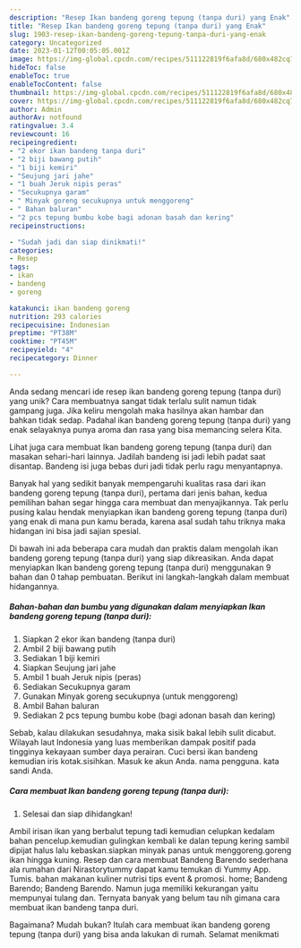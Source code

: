 ```yaml
---
description: "Resep Ikan bandeng goreng tepung (tanpa duri) yang Enak"
title: "Resep Ikan bandeng goreng tepung (tanpa duri) yang Enak"
slug: 1903-resep-ikan-bandeng-goreng-tepung-tanpa-duri-yang-enak
category: Uncategorized
date: 2023-01-12T00:05:05.001Z
image: https://img-global.cpcdn.com/recipes/511122819f6afa8d/680x482cq70/ikan-bandeng-goreng-tepung-tanpa-duri-foto-resep-utama.jpg
hideToc: false
enableToc: true
enableTocContent: false
thumbnail: https://img-global.cpcdn.com/recipes/511122819f6afa8d/680x482cq70/ikan-bandeng-goreng-tepung-tanpa-duri-foto-resep-utama.jpg
cover: https://img-global.cpcdn.com/recipes/511122819f6afa8d/680x482cq70/ikan-bandeng-goreng-tepung-tanpa-duri-foto-resep-utama.jpg
author: Admin
authorAv: notfound
ratingvalue: 3.4
reviewcount: 16
recipeingredient:
- "2 ekor ikan bandeng tanpa duri"
- "2 biji bawang putih"
- "1 biji kemiri"
- "Seujung jari jahe"
- "1 buah Jeruk nipis peras"
- "Secukupnya garam"
- " Minyak goreng secukupnya untuk menggoreng"
- " Bahan baluran"
- "2 pcs tepung bumbu kobe bagi adonan basah dan kering"
recipeinstructions:

- "Sudah jadi dan siap dinikmati!"
categories:
- Resep
tags:
- ikan
- bandeng
- goreng

katakunci: ikan bandeng goreng 
nutrition: 293 calories
recipecuisine: Indonesian
preptime: "PT38M"
cooktime: "PT45M"
recipeyield: "4"
recipecategory: Dinner

---
```





Anda sedang mencari ide resep ikan bandeng goreng tepung (tanpa duri) yang unik? Cara membuatnya sangat tidak terlalu sulit namun tidak gampang juga. Jika keliru mengolah maka hasilnya akan hambar dan bahkan tidak sedap. Padahal ikan bandeng goreng tepung (tanpa duri) yang enak selayaknya punya aroma dan rasa yang bisa memancing selera Kita.





Lihat juga cara membuat Ikan bandeng goreng tepung (tanpa duri) dan masakan sehari-hari lainnya. Jadilah bandeng isi jadi lebih padat saat disantap. Bandeng isi juga bebas duri jadi tidak perlu ragu menyantapnya.

Banyak hal yang sedikit banyak mempengaruhi kualitas rasa dari ikan bandeng goreng tepung (tanpa duri), pertama dari jenis bahan, kedua pemilihan bahan segar hingga cara membuat dan menyajikannya. Tak perlu pusing kalau hendak menyiapkan ikan bandeng goreng tepung (tanpa duri) yang enak di mana pun kamu berada, karena asal sudah tahu triknya maka hidangan ini bisa jadi sajian spesial.






Di bawah ini ada beberapa cara mudah dan praktis dalam mengolah ikan bandeng goreng tepung (tanpa duri) yang siap dikreasikan. Anda dapat menyiapkan Ikan bandeng goreng tepung (tanpa duri) menggunakan 9 bahan dan 0 tahap pembuatan. Berikut ini langkah-langkah dalam membuat hidangannya.

<!--inarticleads1-->

##### Bahan-bahan dan bumbu yang digunakan dalam menyiapkan Ikan bandeng goreng tepung (tanpa duri):

1. Siapkan 2 ekor ikan bandeng (tanpa duri)
1. Ambil 2 biji bawang putih
1. Sediakan 1 biji kemiri
1. Siapkan Seujung jari jahe
1. Ambil 1 buah Jeruk nipis (peras)
1. Sediakan Secukupnya garam
1. Gunakan  Minyak goreng secukupnya (untuk menggoreng)
1. Ambil  Bahan baluran
1. Sediakan 2 pcs tepung bumbu kobe (bagi adonan basah dan kering)


Sebab, kalau dilakukan sesudahnya, maka sisik bakal lebih sulit dicabut. Wilayah laut Indonesia yang luas memberikan dampak positif pada tingginya kekayaan sumber daya perairan. Cuci bersi ikan bandeng kemudian iris kotak.sisihkan. Masuk ke akun Anda. nama pengguna. kata sandi Anda. 

<!--inarticleads2-->

##### Cara membuat Ikan bandeng goreng tepung (tanpa duri):


1. Selesai dan siap dihidangkan!

Ambil irisan ikan yang berbalut tepung tadi kemudian celupkan kedalam bahan pencelup.kemudian gulingkan kembali ke dalan tepung kering sambil dipijat halus lalu kebaskan.siapkan minyak panas untuk menggoreng.goreng ikan hingga kuning. Resep dan cara membuat Bandeng Barendo sederhana ala rumahan dari Nirastorytummy dapat kamu temukan di Yummy App. Tumis. bahan makanan kuliner nutrisi tips event &amp; promosi. home; Bandeng Barendo; Bandeng Barendo. Namun juga memiliki kekurangan yaitu mempunyai tulang dan. Ternyata banyak yang belum tau nih gimana cara membuat ikan bandeng tanpa duri. 

Bagaimana? Mudah bukan? Itulah cara membuat ikan bandeng goreng tepung (tanpa duri) yang bisa anda lakukan di rumah. Selamat menikmati
